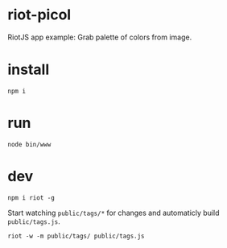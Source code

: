 # riot-picol
RiotJS app example: Grab palette of colors from image.

# install
```
npm i
```

# run
```
node bin/www
```

# dev
```
npm i riot -g
```
Start watching `public/tags/*` for changes and automaticly build `public/tags.js`.
```
riot -w -m public/tags/ public/tags.js
```
